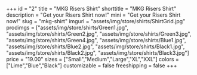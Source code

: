 +++
id = "2"
title = "MKG Risers Shirt"
shorttitle = "MKG Risers Shirt"
description = "Get your Risers Shirt now!"
mini = "Get your Risers Shirt now!"
slug = "mkg-shirt"
imgurl = "assets/img/store/shirts/ShirtGrid.jpg"
prodimgs = ["assets/img/store/shirts/Green1.jpg", "assets/img/store/shirts/Green2.jpg", "assets/img/store/shirts/Green3.jpg", "assets/img/store/shirts/Green4.jpg", "assets/img/store/shirts/Blue1.jpg", "assets/img/store/shirts/Blue2.jpg", "assets/img/store/shirts/Black1.jpg", "assets/img/store/shirts/Black2.jpg", "assets/img/store/shirts/Black3.jpg"]
price = "19.00"
sizes = ["Small","Medium","Large","XL","XXL"]
colors = ["Lime","Blue","Black"]
customizable = false
freeshipping = false
+++
